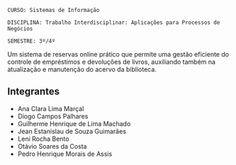`CURSO: Sistemas de Informação`

`DISCIPLINA: Trabalho Interdisciplinar: Aplicações para Processos de Negócios`

`SEMESTRE: 3º/4º`

Um sistema de reservas online prático que permite uma gestão eficiente do controle de empréstimos e devoluções de livros, auxiliando também na atualização e manutenção do acervo da biblioteca. 

## Integrantes

* Ana Clara Lima Marçal
* Diogo Campos Palhares
* Guilherme Henrique de Lima Machado
* Jean Estanislau de Souza Guimarães
* Leni Rocha Bento
* Otávio Soares da Costa
* Pedro Henrique Morais de Assis


